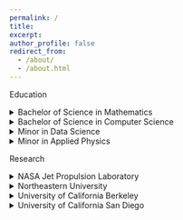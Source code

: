 ```yaml
---
permalink: /
title:
excerpt:
author_profile: false
redirect_from: 
  - /about/
  - /about.html
---
```


Education

<details>
  <summary>Bachelor of Science in Mathematics</summary>
  <div>
  <p>Class: 2026</p>
  <p> School: California State University, San Bernardino</p>
  </div>
  <details>
  <summary>Courses</summary>
    <ul style="list-style-type:none">
      <li>Advanced Real Analysis</li>
      <li>Real Analysis</li>
      <li>Complex Analysis</li>
      <li>Theory of Rings and Fields</li>
      <li>Group Theory</li>
      <li>Advanced Linear Algebra</li>
      <li>Applied Linear Algebra</li>
      <li>Discrete Mathematics</li>
      <li>Differential Equations with Dynamical Systems II</li>
      <li>Differential Equations with Dynamical Systems I</li>
      <li>Topology</li>
      <li>Euclidean Geometry with Transformations</li>
      <li>Probability Theory</li>
      <li>Statistics with Applications</li>
      <li>Multivariable Calculus</li>
      <li>Calculus II</li>
      <li>Calculus I</li>
      <li>Pre-Calculus</li>
      <li>Mathematical Logic</li>
      <li>Proofs</li>
    </ul>
  </details>
</details>

<details>
  <summary>Bachelor of Science in Computer Science</summary>
  <div>
  <p>Class: 2026</p>
  <p> School: California State University, San Bernardino</p>
  </div>
  <details>
  <summary>Courses</summary>
    <ul style="list-style-type:none">
      <li>Algorithm Analysis</li>
      <li>Software Engineering</li>
      <li>Compilers</li>
      <li>Introduction to Artificial Intelligence</li>
      <li>Parallel Algorithms and Programming</li>
      <li>Game Programming</li>
      <li>Operating Systems</li>
      <li>Numerical Analysis</li>
      <li>Database Systems</li>
      <li>Machine Learning</li>
      <li>Contemporary Computer Architecture</li>
      <li>Computer Graphics</li>
      <li>Introduction to Formal Languages and Automata Theiry</li>
      <li>Computer Networking and Security</li>
      <li>Digital Logic</li>
      <li>Machine Organization</li>
      <li>Computer Science II</li>
      <li>Computer Science I</li>
    </ul>
  </details>
</details>

<details>
  <summary>Minor in Data Science</summary>
  <div>
  <p>Class: 2026</p>
  <p> School: California State University, San Bernardino</p>
  </div>
</details>

<details>
  <summary>Minor in Applied Physics</summary>
  <div>
  <p>Class: 2026</p>
  <p> School: California State University, San Bernardino</p>
  </div>
</details>

Research
<details>
  <summary>NASA Jet Propulsion Laboratory</summary>
</details>
<details>
  <summary>Northeastern University</summary>
</details>
<details>
  <summary>University of California Berkeley</summary>
</details>
<details>
  <summary>University of California San Diego</summary>
</details>
